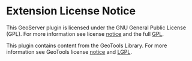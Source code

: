 Extension License Notice
========================

This GeoServer plugin is licensed under the GNU General Public License (GPL). For more information see license [notice](licenses/NOTICE.md) and the full [GPL](licenses/GPL.html).

This plugin contains content from the GeoTools Library. For more information see GeoTools license [notice](licenses/GEOTOOLS_NOTICE.md) and [LGPL](licenses/LGPL.md).
